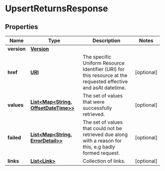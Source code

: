 

# UpsertReturnsResponse

## Properties

Name | Type | Description | Notes
------------ | ------------- | ------------- | -------------
**version** | [**Version**](Version.md) |  | 
**href** | [**URI**](URI.md) | The specific Uniform Resource Identifier (URI) for this resource at the requested effective and asAt datetime. |  [optional]
**values** | [**List&lt;Map&lt;String, OffsetDateTime&gt;&gt;**](Map.md) | The set of values that were successfully retrieved. |  [optional]
**failed** | [**List&lt;Map&lt;String, ErrorDetail&gt;&gt;**](Map.md) | The set of values that could not be retrieved due along with a reason for this, e.g badly formed request. |  [optional]
**links** | [**List&lt;Link&gt;**](Link.md) | Collection of links. |  [optional]



